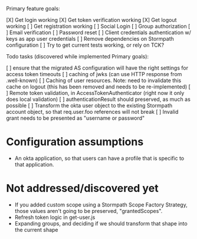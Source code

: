 Primary feature goals:

[X] Get login working
[X] Get token verification working
[X] Get logout working
[ ] Get registration working
[ ] Social Login
[ ] Group authorization
[ ] Email verification
[ ] Password reset
[ ] Client credentials authentication w/ keys as app user credentials
[ ] Remove dependencies on Stormpath configuration
[ ] Try to get current tests working, or rely on TCK?

Todo tasks (discovered while implemented Primary goals):

[ ] ensure that the migrated AS configuration will have the right settings for access token timeouts
[ ] caching of jwks (can use HTTP response from .well-known)
[ ] Caching of user resources.  Note: need to invalidate this cache on logout (this has been removed and needs to be re-implemented)
[ ] Remote token validation, in AccessTokenAuthenticator (right now it only does local validation)
[ ] authenticationResult should preserved, as much as possible
[ ] Transform the okta user object to the existing Stormpath account object, so that req.user.foo references will not break
[ ] Invalid grant needs to be presented as "username or password"

# Configuration assumptions

- An okta application, so that users can have a profile that is specific to that application.

# Not addressed/discovered yet

- If you added custom scope using a Stormpath Scope Factory Strategy, those values aren't going to be preserved, "grantedScopes".
- Refresh token logic in get-user.js
- Expanding groups, and deciding if we should transform that shape into the current shape
